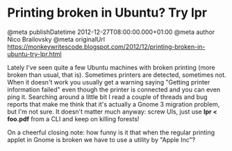 # Printing broken in Ubuntu? Try lpr

@meta publishDatetime 2012-12-27T08:00:00.000+01:00
@meta author Nico Brailovsky
@meta originalUrl https://monkeywritescode.blogspot.com/2012/12/printing-broken-in-ubuntu-try-lpr.html

Lately I've seen quite a few Ubuntu machines with broken printing (more broken than usual, that is). Sometimes printers are detected, sometimes not. When it doesn't work you usually get a warning saying "Getting printer information failed" even though the printer is connected and you can even ping it. Searching around a little bit I read a couple of threads and bug reports that make me think that it's actually a Gnome 3 migration problem, but I'm not sure. It doesn't matter much anyway: screw UIs, just use **lpr < foo.pdf** from a CLI and keep on killing forests!

On a cheerful closing note: how funny is it that when the regular printing applet in Gnome is broken we have to use a utility by "Apple Inc"?

